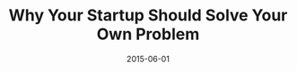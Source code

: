 ---
layout: blog-post
title:  "Why Your Startup Should Solve Your Own Problem"
date:   2015-06-01
external_url: http://thinkapps.com/blog/entrepreneurship/startups-solve-your-own-problem/
external_site: ThinkApps
---